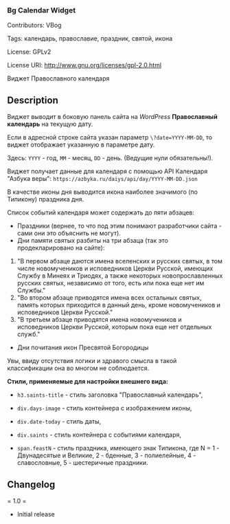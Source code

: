 ### Bg Calendar Widget  ###

Contributors: VBog

Tags: календарь, православие, праздник, святой, икона

License: GPLv2

License URI: http://www.gnu.org/licenses/gpl-2.0.html

Виджет Православного календаря


## Description ##

Виджет выводит в боковую панель сайта на *WordPress* **Православный календарь** на текущую дату. 

Если в адресной строке сайта указан параметр `\?date=YYYY-MM-DD`, то виджет отображает указанную в параметре дату.

Здесь: `YYYY` - год, `MM` - месяц, `DD` - день. (Ведущие нули обязательны!).

Виджет получает данные для календаря с помощью API Календаря "Азбука веры": `https://azbyka.ru/daiys/api/day/YYYY-MM-DD.json`
		
В качестве иконы дня выводится икона наиболее значимого (по Типикону) праздника дня.

Список событий календаря может содержать до пяти абзацев:

* Праздники (вернее, то что под этим понимают разработчики сайта - сами они это объяснить не могут).
* Дни памяти святых разбиты на три абзаца (так это продекларировано на сайте):

1. "В первом абзаце даются имена вселенских и русских святых, в том числе новомучеников и исповедников Церкви Русской, имеющих Службу в Минеях и Триодях, а также некоторых новопрославленных русских святых, независимо от того, есть или пока еще нет им Службы."
2. "Во втором абзаце приводятся имена всех остальных святых, память которых приходится в данный день, кроме новомучеников и исповедников Церкви Русской."
3. "В третьем абзаце приводятся имена новомучеников и исповедников Церкви Русской, которым пока еще нет отдельных служб."

* Дни почитания икон Пресвятой Богородицы

Увы, ввиду отсутствия логики и здравого смысла в такой классификации она во многом не соблюдается.

**Стили, применяемые для настройки внешнего вида:**

* `h3.saints-title` - стиль заголовка "Православный календарь",

* `div.days-image` - стиль контейнера с изображением иконы,

* `div.date-today` - стиль даты,

* `div.saints` - стиль контейнера с событиями календаря,

* `span.feastN` - стиль праздника, имеющего знак Типикона, где N = 1 - Двунадесятые и Великие, 2 - бденные, 3 - полиелейные, 4 - славословные, 5 - шестеричные праздники.



## Changelog ##

= 1.0 =
* Initial release